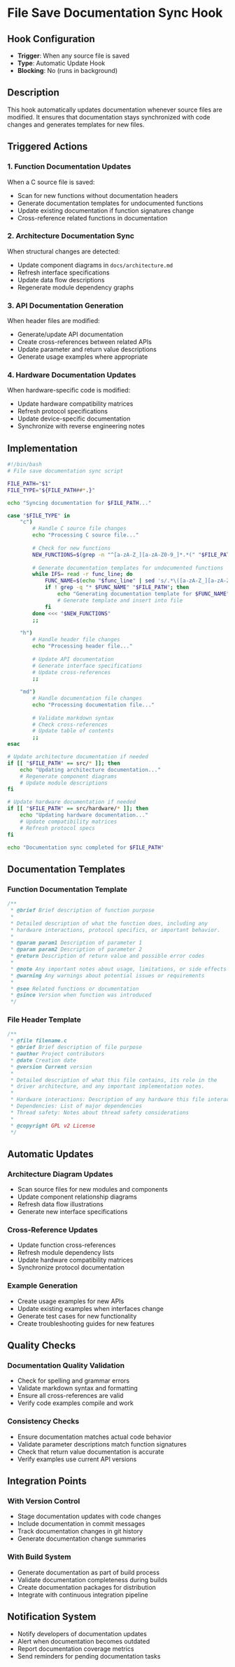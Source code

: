 # File Save Documentation Sync Hook

## Hook Configuration
- **Trigger**: When any source file is saved
- **Type**: Automatic Update Hook
- **Blocking**: No (runs in background)

## Description
This hook automatically updates documentation whenever source files are modified. It ensures that documentation stays synchronized with code changes and generates templates for new files.

## Triggered Actions

### 1. Function Documentation Updates
When a C source file is saved:
- Scan for new functions without documentation headers
- Generate documentation templates for undocumented functions
- Update existing documentation if function signatures change
- Cross-reference related functions in documentation

### 2. Architecture Documentation Sync
When structural changes are detected:
- Update component diagrams in `docs/architecture.md`
- Refresh interface specifications
- Update data flow descriptions
- Regenerate module dependency graphs

### 3. API Documentation Generation
When header files are modified:
- Generate/update API documentation
- Create cross-references between related APIs
- Update parameter and return value descriptions
- Generate usage examples where appropriate

### 4. Hardware Documentation Updates
When hardware-specific code is modified:
- Update hardware compatibility matrices
- Refresh protocol specifications
- Update device-specific documentation
- Synchronize with reverse engineering notes

## Implementation

```bash
#!/bin/bash
# File save documentation sync script

FILE_PATH="$1"
FILE_TYPE="${FILE_PATH##*.}"

echo "Syncing documentation for $FILE_PATH..."

case "$FILE_TYPE" in
    "c")
        # Handle C source file changes
        echo "Processing C source file..."
        
        # Check for new functions
        NEW_FUNCTIONS=$(grep -n "^[a-zA-Z_][a-zA-Z0-9_]*.*(" "$FILE_PATH" | grep -v "static")
        
        # Generate documentation templates for undocumented functions
        while IFS= read -r func_line; do
            FUNC_NAME=$(echo "$func_line" | sed 's/.*\([a-zA-Z_][a-zA-Z0-9_]*\).*/\1/')
            if ! grep -q "* $FUNC_NAME" "$FILE_PATH"; then
                echo "Generating documentation template for $FUNC_NAME"
                # Generate template and insert into file
            fi
        done <<< "$NEW_FUNCTIONS"
        ;;
        
    "h")
        # Handle header file changes
        echo "Processing header file..."
        
        # Update API documentation
        # Generate interface specifications
        # Update cross-references
        ;;
        
    "md")
        # Handle documentation file changes
        echo "Processing documentation file..."
        
        # Validate markdown syntax
        # Check cross-references
        # Update table of contents
        ;;
esac

# Update architecture documentation if needed
if [[ "$FILE_PATH" == src/* ]]; then
    echo "Updating architecture documentation..."
    # Regenerate component diagrams
    # Update module descriptions
fi

# Update hardware documentation if needed
if [[ "$FILE_PATH" == src/hardware/* ]]; then
    echo "Updating hardware documentation..."
    # Update compatibility matrices
    # Refresh protocol specs
fi

echo "Documentation sync completed for $FILE_PATH"
```

## Documentation Templates

### Function Documentation Template
```c
/**
 * @brief Brief description of function purpose
 * 
 * Detailed description of what the function does, including any
 * hardware interactions, protocol specifics, or important behavior.
 * 
 * @param param1 Description of parameter 1
 * @param param2 Description of parameter 2
 * @return Description of return value and possible error codes
 * 
 * @note Any important notes about usage, limitations, or side effects
 * @warning Any warnings about potential issues or requirements
 * 
 * @see Related functions or documentation
 * @since Version when function was introduced
 */
```

### File Header Template
```c
/**
 * @file filename.c
 * @brief Brief description of file purpose
 * @author Project contributors
 * @date Creation date
 * @version Current version
 * 
 * Detailed description of what this file contains, its role in the
 * driver architecture, and any important implementation notes.
 * 
 * Hardware interactions: Description of any hardware this file interacts with
 * Dependencies: List of major dependencies
 * Thread safety: Notes about thread safety considerations
 * 
 * @copyright GPL v2 License
 */
```

## Automatic Updates

### Architecture Diagram Updates
- Scan source files for new modules and components
- Update component relationship diagrams
- Refresh data flow illustrations
- Generate new interface specifications

### Cross-Reference Updates
- Update function cross-references
- Refresh module dependency lists
- Update hardware compatibility matrices
- Synchronize protocol documentation

### Example Generation
- Create usage examples for new APIs
- Update existing examples when interfaces change
- Generate test cases for new functionality
- Create troubleshooting guides for new features

## Quality Checks

### Documentation Quality Validation
- Check for spelling and grammar errors
- Validate markdown syntax and formatting
- Ensure all cross-references are valid
- Verify code examples compile and work

### Consistency Checks
- Ensure documentation matches actual code behavior
- Validate parameter descriptions match function signatures
- Check that return value documentation is accurate
- Verify examples use current API versions

## Integration Points

### With Version Control
- Stage documentation updates with code changes
- Include documentation in commit messages
- Track documentation changes in git history
- Generate documentation change summaries

### With Build System
- Generate documentation as part of build process
- Validate documentation completeness during builds
- Create documentation packages for distribution
- Integrate with continuous integration pipeline

## Notification System
- Notify developers of documentation updates
- Alert when documentation becomes outdated
- Report documentation coverage metrics
- Send reminders for pending documentation tasks